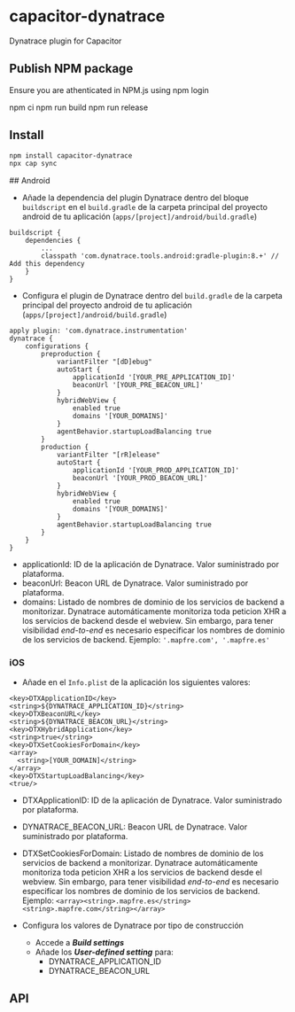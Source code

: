 # capacitor-dynatrace

Dynatrace plugin for Capacitor

## Publish NPM package
Ensure you are athenticated in NPM.js using npm login

npm ci
npm run build
npm run release

## Install

```bash
npm install capacitor-dynatrace
npx cap sync
```

## Android

- Añade la dependencia del plugin Dynatrace dentro del bloque `buildscript` en el `build.gradle` de la carpeta principal del proyecto android de tu aplicación (`apps/[project]/android/build.gradle`)

```
buildscript {
    dependencies {
        ...
        classpath 'com.dynatrace.tools.android:gradle-plugin:8.+' // Add this dependency
    }
}
```

- Configura el plugin de Dynatrace dentro del `build.gradle` de la carpeta principal del proyecto android de tu aplicación (`apps/[project]/android/build.gradle`)

```
apply plugin: 'com.dynatrace.instrumentation'
dynatrace {
    configurations {
        preproduction {
            variantFilter "[dD]ebug"
            autoStart {
                applicationId '[YOUR_PRE_APPLICATION_ID]'
                beaconUrl '[YOUR_PRE_BEACON_URL]'
            }
            hybridWebView {
                enabled true
                domains '[YOUR_DOMAINS]'
            }
            agentBehavior.startupLoadBalancing true
        }
        production {
            variantFilter "[rR]elease"
            autoStart {
                applicationId '[YOUR_PROD_APPLICATION_ID]'
                beaconUrl '[YOUR_PROD_BEACON_URL]'
            }
            hybridWebView {
                enabled true
                domains '[YOUR_DOMAINS]'
            }
            agentBehavior.startupLoadBalancing true
        }
    }
}
```

- applicationId: ID de la aplicación de Dynatrace. Valor suministrado por plataforma.
- beaconUrl: Beacon URL de Dynatrace. Valor suministrado por plataforma.
- domains: Listado de nombres de dominio de los servicios de backend a monitorizar. Dynatrace automáticamente monitoriza toda peticion XHR a los servicios de backend desde el webview. Sin embargo, para tener visibilidad *end-to-end* es necesario especificar los nombres de dominio de los servicios de backend. Ejemplo: `'.mapfre.com', '.mapfre.es'`

### iOS

- Añade en el `Info.plist` de la aplicación los siguientes valores:

```
<key>DTXApplicationID</key>
<string>${DYNATRACE_APPLICATION_ID}</string>
<key>DTXBeaconURL</key>
<string>${DYNATRACE_BEACON_URL}</string>
<key>DTXHybridApplication</key>
<string>true</string>
<key>DTXSetCookiesForDomain</key>
<array>
  <string>[YOUR_DOMAIN]</string>
</array>
<key>DTXStartupLoadBalancing</key>
<true/>
```

- DTXApplicationID: ID de la aplicación de Dynatrace. Valor suministrado por plataforma.
- DYNATRACE_BEACON_URL: Beacon URL de Dynatrace. Valor suministrado por plataforma.
- DTXSetCookiesForDomain: Listado de nombres de dominio de los servicios de backend a monitorizar. Dynatrace automáticamente monitoriza toda peticion XHR a los servicios de backend desde el webview. Sin embargo, para tener visibilidad *end-to-end* es necesario especificar los nombres de dominio de los servicios de backend. Ejemplo: `<array><string>.mapfre.es</string><string>.mapfre.com</string></array>`

- Configura los valores de Dynatrace por tipo de construcción

  - Accede a ***Build settings***
  - Añade los ***User-defined setting*** para:
    - DYNATRACE_APPLICATION_ID
    - DYNATRACE_BEACON_URL

## API

<docgen-index>



</docgen-index>

<docgen-api>
<!--Update the source file JSDoc comments and rerun docgen to update the docs below-->



</docgen-api>
